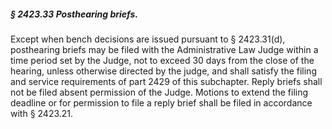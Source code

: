 ##### § 2423.33 Posthearing briefs. #####

Except when bench decisions are issued pursuant to § 2423.31(d), posthearing briefs may be filed with the Administrative Law Judge within a time period set by the Judge, not to exceed 30 days from the close of the hearing, unless otherwise directed by the judge, and shall satisfy the filing and service requirements of part 2429 of this subchapter. Reply briefs shall not be filed absent permission of the Judge. Motions to extend the filing deadline or for permission to file a reply brief shall be filed in accordance with § 2423.21.